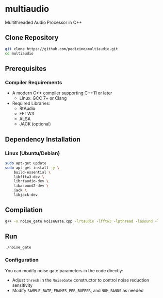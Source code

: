 # multiaudio
Multithreaded Audio Processor in C++

## Clone Repository
```bash
git clone https://github.com/pedicino/multiaudio.git
cd multiaudio
```

## Prerequisites
### Compiler Requirements
- A modern C++ compiler supporting C++11 or later
  - Linux: GCC 7+ or Clang
- Required Libraries:
  - RtAudio
  - FFTW3
  - ALSA
  - JACK (optional)

## Dependency Installation
### Linux (Ubuntu/Debian)
```bash
sudo apt-get update
sudo apt-get install -y \
    build-essential \
    libfftw3-dev \
    librtaudio-dev \
    libasound2-dev \
    jack \
    libjack-dev
```

## Compilation
```bash
g++ -o noise_gate NoiseGate.cpp -lrtaudio -lfftw3 -lpthread -lasound -ljack
```

## Run
```bash
./noise_gate
```

### Configuration
You can modify noise gate parameters in the code directly:
- Adjust `thresh` in the `NoiseGate` constructor to control noise reduction sensitivity
- Modify `SAMPLE_RATE`, `FRAMES_PER_BUFFER`, and `NUM_BANDS` as needed
